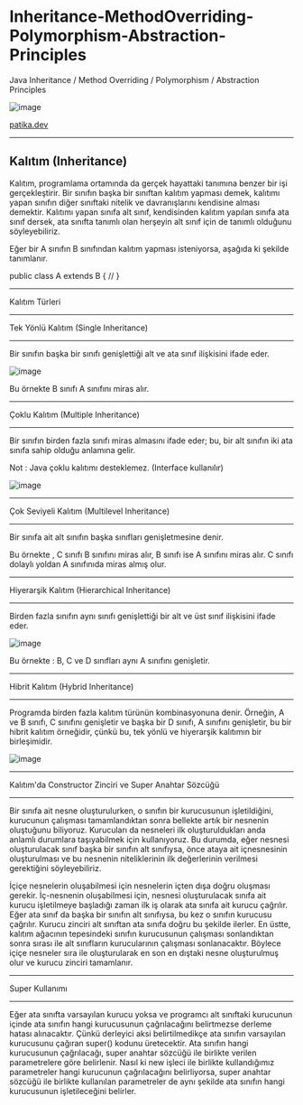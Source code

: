 # Inheritance-MethodOverriding-Polymorphism-Abstraction-Principles
Java Inheritance / Method Overriding / Polymorphism / Abstraction Principles

![image](https://github.com/aliylmztr/SQL-All_Projects/assets/123991935/cd85cd84-da7f-4768-a998-29e1530592ee)

<a href="https://www.patika.dev/tr">patika.dev </a>

----------------------------------------------

Kalıtım (Inheritance)
----------------------------------------------

Kalıtım, programlama ortamında da gerçek hayattaki tanımına benzer bir işi gerçekleştirir. Bir sınıfın başka bir sınıftan kalıtım yapması demek, kalıtımı yapan sınıfın diğer sınıftaki nitelik ve davranışlarını kendisine alması demektir. Kalıtımı yapan sınıfa alt sınıf, kendisinden kalıtım yapılan sınıfa ata sınıf dersek, ata sınıfta tanımlı olan herşeyin alt sınıf için de tanımlı olduğunu söyleyebiliriz.

Eğer bir A sınıfın B sınıfından kalıtım yapması isteniyorsa, aşağıda ki şekilde tanımlanır.

public class A extends B { // }

----------------------------------------------

Kalıtım Türleri

----------------------------------------------

Tek Yönlü Kalıtım (Single Inheritance)

----------------------------------------------

Bir sınıfın başka bir sınıfı genişlettiği alt ve ata sınıf ilişkisini ifade eder.

![image](https://github.com/aliylmztr/Inheritance-MethodOverriding-Polymorphism-Abstraction-Principles/assets/123991935/e1f7a060-cdf0-4a60-a99e-a2a076b7aa8c)

Bu örnekte B sınıfı A sınıfını miras alır.

----------------------------------------------

Çoklu Kalıtım (Multiple Inheritance)

----------------------------------------------

Bir sınıfın birden fazla sınıfı miras almasını ifade eder; bu, bir alt sınıfın iki ata sınıfa sahip olduğu anlamına gelir.

Not : Java çoklu kalıtımı desteklemez. (Interface kullanılır)

![image](https://github.com/aliylmztr/Inheritance-MethodOverriding-Polymorphism-Abstraction-Principles/assets/123991935/1e921c57-c8dc-4654-affa-983440561720)

----------------------------------------------

Çok Seviyeli Kalıtım (Multilevel Inheritance)

----------------------------------------------

Bir sınıfa ait alt sınıfın başka sınıfları genişletmesine denir.

Bu örnekte , C sınıfı B sınıfını miras alır, B sınıfı ise A sınıfını miras alır. C sınıfı dolaylı yoldan A sınıfınıda miras almış olur.

----------------------------------------------

Hiyerarşik Kalıtım (Hierarchical Inheritance)

----------------------------------------------

Birden fazla sınıfın aynı sınıfı genişlettiği bir alt ve üst sınıf ilişkisini ifade eder.

![image](https://github.com/aliylmztr/Inheritance-MethodOverriding-Polymorphism-Abstraction-Principles/assets/123991935/95037f09-61df-4c90-881b-3167f118299e)

Bu örnekte : B, C ve D sınıfları aynı A sınıfını genişletir.

----------------------------------------------

Hibrit Kalıtım (Hybrid Inheritance)

----------------------------------------------

Programda birden fazla kalıtım türünün kombinasyonuna denir. Örneğin, A ve B sınıfı, C sınıfını genişletir ve başka bir D sınıfı, A sınıfını genişletir, bu bir hibrit kalıtım örneğidir, çünkü bu, tek yönlü ve hiyerarşik kalıtımın bir birleşimidir.

![image](https://github.com/aliylmztr/Inheritance-MethodOverriding-Polymorphism-Abstraction-Principles/assets/123991935/881a0b3f-5b37-42fa-99df-efba53c574e3)

----------------------------------------------

Kalıtım'da Constructor Zinciri ve Super Anahtar Sözcüğü

----------------------------------------------

Bir sınıfa ait nesne oluşturulurken, o sınıfın bir kurucusunun işletildiğini, kurucunun çalışması tamamlandıktan sonra bellekte artık bir nesnenin oluştuğunu biliyoruz. Kurucuları da nesneleri ilk oluşturuldukları anda anlamlı durumlara taşıyabilmek için kullanıyoruz. Bu durumda, eğer nesnesi oluşturulacak sınıf başka bir sınıfın alt sınıfıysa, önce ataya ait içnesnesinin oluşturulması ve bu nesnenin niteliklerinin ilk değerlerinin verilmesi gerektiğini söyleyebiliriz.

İçiçe nesnelerin oluşabilmesi için nesnelerin içten dışa doğru oluşması gerekir. İç-nesnenin oluşabilmesi için, nesnesi oluşturulacak sınıfa ait kurucu işletilmeye başladığı zaman ilk iş olarak ata sınıfa ait kurucu çağrılır. Eğer ata sınıf da başka bir sınıfın alt sınıfıysa, bu kez o sınıfın kurucusu çağrılır. Kurucu zinciri alt sınıftan ata sınıfa doğru bu şekilde ilerler. En üstte, kalıtım ağacının tepesindeki sınıfın kurucusunun çalışması sonlandıktan sonra sırası ile alt sınıfların kurucularının çalışması sonlanacaktır. Böylece içiçe nesneler sıra ile oluşturularak en son en dıştaki nesne oluşturulmuş olur ve kurucu zinciri tamamlanır.

----------------------------------------------

Super Kullanımı

----------------------------------------------

Eğer ata sınıfta varsayılan kurucu yoksa ve programcı alt sınıftaki kurucunun içinde ata sınıfın hangi kurucusunun çağrılacağını belirtmezse derleme hatası alınacaktır. Çünkü derleyici aksi belirtilmedikçe ata sınıfın varsayılan kurucusunu çağıran super() kodunu üretecektir. Ata sınıfın hangi kurucusunun çağrılacağı, super anahtar sözcüğü ile birlikte verilen parametrelere göre belirlenir. Nasıl ki new işleci ile birlikte kullandığımız parametreler hangi kurucunun çağrılacağını belirliyorsa, super anahtar sözcüğü ile birlikte kullanılan parametreler de aynı şekilde ata sınıfın hangi kurucusunun işletileceğini belirler.
